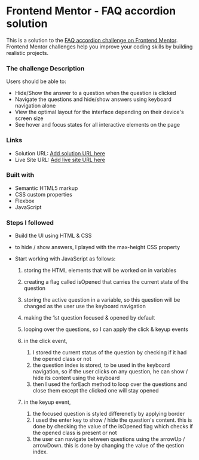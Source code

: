 # Frontend Mentor - FAQ accordion solution

This is a solution to the [FAQ accordion challenge on Frontend Mentor](https://www.frontendmentor.io/challenges/faq-accordion-wyfFdeBwBz). Frontend Mentor challenges help you improve your coding skills by building realistic projects.

### The challenge Description

Users should be able to:

- Hide/Show the answer to a question when the question is clicked
- Navigate the questions and hide/show answers using keyboard navigation alone
- View the optimal layout for the interface depending on their device's screen size
- See hover and focus states for all interactive elements on the page

### Links

- Solution URL: [Add solution URL here](https://your-solution-url.com)
- Live Site URL: [Add live site URL here](https://your-live-site-url.com)

### Built with

- Semantic HTML5 markup
- CSS custom properties
- Flexbox
- JavaScript

### Steps I followed

- Build the UI using HTML & CSS
- to hide / show answers, I played with the max-height CSS property
- Start working with JavaScript as follows:

  1. storing the HTML elements that will be worked on in variables
  2. creating a flag called isOpened that carries the current state of the question
  3. storing the active question in a variable, so this question will be changed as the user use the keyboard navigation
  4. making the 1st question focused & opened by default
  5. looping over the questions, so I can apply the click & keyup events
  6. in the click event,

     1. I stored the current status of the question by checking if it had the opened class or not
     2. the question index is stored, to be used in the keyboard navigation, so if the user clicks on any question, he can show / hide its content using the keyboard
     3. then I used the forEach method to loop over the questions and close them except the clicked one will stay opened

  7. in the keyup event,
     1. the focused question is styled differenetly by applying border
     2. I used the enter key to show / hide the question's content. this is done by checking the value of the isOpened flag which checks if the opened class is present or not
     3. the user can navigate between questions using the arrowUp / arrowDown. this is done by changing the value of the qestion index.

